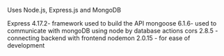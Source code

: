 Uses Node.js, Express.js and MongoDB

Express 4.17.2- framework used to build the API
mongoose 6.1.6- used to communicate with mongoDB using node by database actions
cors 2.8.5 - connecting backend with frontend
nodemon 2.0.15 - for ease of development
